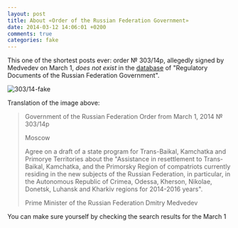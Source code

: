 ```yaml
---
layout: post
title: About «Order of the Russian Federation Government»
date: 2014-03-12 14:06:01 +0200
comments: true
categories: fake
---
```

This one of the shortest posts ever: order № 303/14р, allegedly signed by Medvedev on March 1, _does not exist_ in the [database](http://government.consultant.ru) of "Regulatory Documents of the Russian Federation Government". 

![303/14-fake](http://i.imgur.com/BNMzvzt.png)

Translation of the image above:

> Government of the Russian Federation
> Order from March 1, 2014 № 303/14р
>
> Moscow
>
> Agree on a draft of a state program for Trans-Baikal, Kamchatka and Primorye Territories about the "Assistance in resettlement to Trans-Baikal, Kamchatka, and the Primorsky Region of compatriots currently residing in the new subjects of the Russian Federation, in particular, in the Autonomous Republic of Crimea, Odessa, Kherson, Nikolae, Donetsk, Luhansk and Kharkiv regions for 2014-2016 years".
>
> Prime Minister of the Russian Federation
Dmitry Medvedev

You can make sure yourself by checking the search results for the March 1